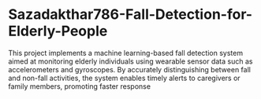 # Sazadakthar786-Fall-Detection-for-Elderly-People
This project implements a machine learning-based fall detection system aimed at monitoring elderly individuals using wearable sensor data such as accelerometers and gyroscopes. By accurately distinguishing between fall and non-fall activities, the system enables timely alerts to caregivers or family members, promoting faster response
